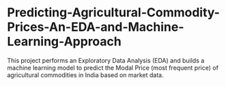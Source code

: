 # Predicting-Agricultural-Commodity-Prices-An-EDA-and-Machine-Learning-Approach
This project performs an Exploratory Data Analysis (EDA) and builds a machine learning model to predict the Modal Price (most frequent price) of agricultural commodities in India based on market data.
